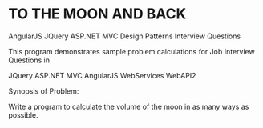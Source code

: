 # TO THE MOON AND BACK
AngularJS JQuery ASP.NET MVC Design Patterns Interview Questions

This program demonstrates sample problem calculations for Job Interview Questions in

JQuery
ASP.NET MVC
AngularJS
WebServices
WebAPI2

Synopsis of Problem:

Write a program to calculate the volume of the moon in as many ways as possible.


